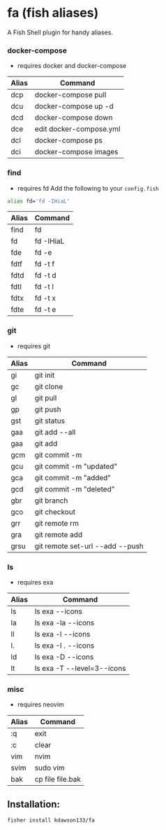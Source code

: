 # fa (fish aliases)

A Fish Shell plugin for handy aliases.

### docker-compose
* requires docker and docker-compose

| Alias | Command 												|
| ----- | -------------------------------	|
| dcp		| docker-compose pull							|
| dcu   | docker-compose up -d						|
| dcd		| docker-compose down 						|
| dce 	| edit docker-compose.yml					|
| dcl		| docker-compose ps 							|
| dci 	| docker-compose images 					| 

### find
* requires fd
Add the following to your `config.fish`
```bash
alias fd='fd -IHiaL'
```

| Alias | Command 												|
| ----- | -------------------------------	|
| find	| fd 			 												|
| fd 		| fd -IHiaL 											|
| fde 	| fd -e 													|
| fdtf 	| fd -t f 												|
| fdtd 	| fd -t d 												|
| fdtl 	| fd -t l 												|
| fdtx 	| fd -t x 												|
| fdte  | fd -t e 												|

### git
* requires git

| Alias | Command 												|
| ----- | -------------------------------	|
| gi 		| git init 												|
| gc 		| git clone												|
| gl		| git pull                				|
| gp    | git push 												|
| gst   | git status 											|
| gaa		| git add --all 									|
| gaa		| git add 												|
| gcm		| git commit -m 									|
| gcu		| git commit -m "updated" 				|
| gca   | git commit -m "added"						|
| gcd		| git commit -m "deleted" 				|
| gbr 	| git branch 											|
| gco 	| git checkout 										|
| grr		| git remote rm 									|
| gra		| git remote add 									|
| grsu 	| git remote set-url --add --push |

### ls
* requires exa

| Alias | Command 												|
| ----- | -------------------------------	|
| ls 		| ls exa --icons									|
| la 		| ls exa -la --icons							|
| ll		| ls exa -l --icons        				|
| l.    | ls exa -I *.* --icons						|
| ld    | ls exa -D --icons								|
| lt		| ls exa -T --level=3--icons			|

### misc
* requires neovim

| Alias | Command 												|
| ----- | -------------------------------	|
| :q 		| exit														|
| :c 		| clear														|
| vim		| nvim														|
| svim 	| sudo vim 												|
| bak 	| cp file file.bak 								|

## Installation:
```
fisher install kdawson133/fa
```